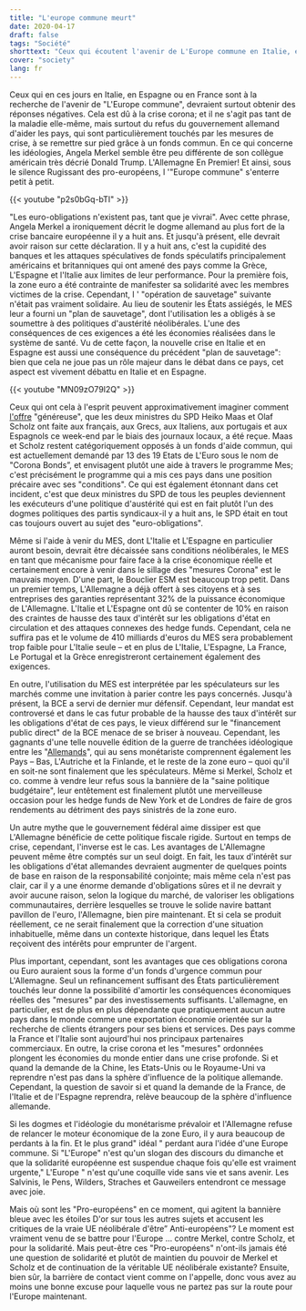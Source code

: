 ```yaml
---
title: "L'europe commune meurt"
date: 2020-04-17
draft: false
tags: "Société"
shorttext: "Ceux qui écoutent l'avenir de L'Europe commune en Italie, en Espagne ou en France ces jours-ci sont susceptibles d'entendre des réponses négatives."
cover: "society"
lang: fr
---
```


Ceux qui en ces jours en Italie, en Espagne ou en France sont à la recherche de l'avenir de "L'Europe commune", devraient surtout obtenir des réponses négatives. Cela est dû à la crise corona; et il ne s'agit pas tant de la maladie elle-même, mais surtout du refus du gouvernement allemand d'aider les pays, qui sont particulièrement touchés par les mesures de crise, à se remettre sur pied grâce à un fonds commun. En ce qui concerne les idéologies, Angela Merkel semble être peu différente de son collègue américain très décrié Donald Trump. L'Allemagne En Premier! Et ainsi, sous le silence Rugissant des pro-européens, l '"Europe commune" s'enterre petit à petit.

{{< youtube "p2s0bGq-bTI" >}}

"Les euro-obligations n'existent pas, tant que je vivrai". Avec cette phrase, Angela Merkel a ironiquement décrit le dogme allemand au plus fort de la crise bancaire européenne il y a huit ans. Et jusqu'à présent, elle devrait avoir raison sur cette déclaration. Il y a huit ans, c'est la cupidité des banques et les attaques spéculatives de fonds spéculatifs principalement américains et britanniques qui ont amené des pays comme la Grèce, L'Espagne et l'Italie aux limites de leur performance. Pour la première fois, la zone euro a été contrainte de manifester sa solidarité avec les membres victimes de la crise. Cependant, l ' "opération de sauvetage" suivante n'était pas vraiment solidaire. Au lieu de soutenir les États assiégés, le MES leur a fourni un "plan de sauvetage", dont l'utilisation les a obligés à se soumettre à des politiques d'austérité néolibérales. L'une des conséquences de ces exigences a été les économies réalisées dans le système de santé. Vu de cette façon, la nouvelle crise en Italie et en Espagne est aussi une conséquence du précédent "plan de sauvetage": bien que cela ne joue pas un rôle majeur dans le débat dans ce pays, cet aspect est vivement débattu en Italie et en Espagne.

{{< youtube "MN09zO79I2Q" >}}

Ceux qui ont cela à l'esprit peuvent approximativement imaginer comment [l'offre](https://www.spiegel.de/politik/deutschland/corona-krise-heiko-maas-und-olaf-scholz-sichern-eu-partner-solidaritaet-zu-a-526fa3de-cd1e-4e34-b92a-f7e95124ffbb "Scholz und Maas sichern EU-Partnern Solidarität in Coronakrise zu") "généreuse", que les deux ministres du SPD Heiko Maas et Olaf Scholz ont faite aux français, aux Grecs, aux Italiens, aux portugais et aux Espagnols ce week-end par le biais des journaux locaux, a été reçue. Maas et Scholz restent catégoriquement opposés à un fonds d'aide commun, qui est actuellement demandé par 13 des 19 Etats de L'Euro sous le nom de "Corona Bonds”, et envisagent plutôt une aide à travers le programme Mes; c'est précisément le programme qui a mis ces pays dans une position précaire avec ses "conditions". Ce qui est également étonnant dans cet incident, c'est que deux ministres du SPD de tous les peuples deviennent les exécuteurs d'une politique d'austérité qui est en fait plutôt l'un des dogmes politiques des partis syndicaux-il y a huit ans, le SPD était en tout cas toujours ouvert au sujet des "euro-obligations".

Même si l'aide à venir du MES, dont L'Italie et L'Espagne en particulier auront besoin, devrait être décaissée sans conditions néolibérales, le MES en tant que mécanisme pour faire face à la crise économique réelle et certainement encore à venir dans le sillage des "mesures Corona" est le mauvais moyen. D'une part, le Bouclier ESM est beaucoup trop petit. Dans un premier temps, L'Allemagne a déjà offert à ses citoyens et à ses entreprises des garanties représentant 32% de la puissance économique de L'Allemagne. L'Italie et L'Espagne ont dû se contenter de 10% en raison des craintes de hausse des taux d'intérêt sur les obligations d'état en circulation et des attaques connexes des hedge funds. Cependant, cela ne suffira pas et le volume de 410 milliards d'euros du MES sera probablement trop faible pour L'Italie seule – et en plus de L'Italie, L'Espagne, La France, Le Portugal et la Grèce enregistreront certainement également des exigences.

En outre, l'utilisation du MES est interprétée par les spéculateurs sur les marchés comme une invitation à parier contre les pays concernés. Jusqu'à présent, la BCE a servi de dernier mur défensif. Cependant, leur mandat est controversé et dans le cas futur probable de la hausse des taux d'intérêt sur les obligations d'état de ces pays, le vieux différend sur le "financement public direct" de la BCE menace de se briser à nouveau. Cependant, les gagnants d'une telle nouvelle édition de la guerre de tranchées idéologique entre les "[Allemands](https://www.tagesspiegel.de/politik/deutschland-will-eu-partnern-nicht-helfen-bitte-keine-fortsetzung-der-alten-krisenschlacht/25709280.html "Bitte keine Fortsetzung der alten Krisenschlacht!")", qui au sens monétariste comprennent également les Pays – Bas, L'Autriche et la Finlande, et le reste de la zone euro – quoi qu'il en soit-ne sont finalement que les spéculateurs. Même si Merkel, Scholz et co. comme à vendre leur refus sous la bannière de la "saine politique budgétaire", leur entêtement est finalement plutôt une merveilleuse occasion pour les hedge funds de New York et de Londres de faire de gros rendements au détriment des pays sinistrés de la zone euro.

Un autre mythe que le gouvernement fédéral aime dissiper est que L'Allemagne bénéficie de cette politique fiscale rigide. Surtout en temps de crise, cependant, l'inverse est le cas. Les avantages de L'Allemagne peuvent même être comptés sur un seul doigt. En fait, les taux d'intérêt sur les obligations d'état allemandes devraient augmenter de quelques points de base en raison de la responsabilité conjointe; mais même cela n'est pas clair, car il y a une énorme demande d'obligations sûres et il ne devrait y avoir aucune raison, selon la logique du marché, de valoriser les obligations communautaires, derrière lesquelles se trouve le solide navire battant pavillon de l'euro, l'Allemagne, bien pire maintenant. Et si cela se produit réellement, ce ne serait finalement que la correction d'une situation inhabituelle, même dans un contexte historique, dans lequel les États reçoivent des intérêts pour emprunter de l'argent.

Plus important, cependant, sont les avantages que ces obligations corona ou Euro auraient sous la forme d'un fonds d'urgence commun pour L'Allemagne. Seul un refinancement suffisant des États particulièrement touchés leur donne la possibilité d'amortir les conséquences économiques réelles des "mesures" par des investissements suffisants. L'allemagne, en particulier, est de plus en plus dépendante que pratiquement aucun autre pays dans le monde comme une exportation économie orientée sur la recherche de clients étrangers pour ses biens et services. Des pays comme la France et l'Italie sont aujourd'hui nos principaux partenaires commerciaux. En outre, la crise corona et les "mesures" ordonnées plongent les économies du monde entier dans une crise profonde. Si et quand la demande de la Chine, les Etats-Unis ou le Royaume-Uni va reprendre n'est pas dans la sphère d'influence de la politique allemande. Cependant, la question de savoir si et quand la demande de la France, de l'Italie et de l'Espagne reprendra, relève beaucoup de la sphère d'influence allemande.

Si les dogmes et l'idéologie du monétarisme prévaloir et l'Allemagne refuse de relancer le moteur économique de la zone Euro, il y aura beaucoup de perdants à la fin. Et le plus grand" idéal " perdant aura l'idée d'une Europe commune. Si "L'Europe" n'est qu'un slogan des discours du dimanche et que la solidarité européenne est suspendue chaque fois qu'elle est vraiment urgente," L'Europe " n'est qu'une coquille vide sans vie et sans avenir. Les Salvinis, le Pens, Wilders, Straches et Gauweilers entendront ce message avec joie.

Mais où sont les "Pro-européens" en ce moment, qui agitent la bannière bleue avec les étoiles D'or sur tous les autres sujets et accusent les critiques de la vraie UE néolibérale d'être” Anti-européens"? Le moment est vraiment venu de se battre pour l'Europe ... contre Merkel, contre Scholz, et pour la solidarité. Mais peut-être ces "Pro-européens" n'ont-ils jamais été une question de solidarité et plutôt de maintien du pouvoir de Merkel et Scholz et de continuation de la véritable UE néolibérale existante? Ensuite, bien sûr, la barrière de contact vient comme on l'appelle, donc vous avez au moins une bonne excuse pour laquelle vous ne partez pas sur la route pour l'Europe maintenant.
